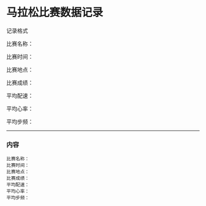 # 马拉松比赛数据记录

记录格式

比赛名称：

比赛时间：

比赛地点：

比赛成绩：

平均配速：

平均心率：

平均步频：

---

### 内容

```
比赛名称：
比赛时间：
比赛地点：
比赛成绩：
平均配速：
平均心率：
平均步频：
```





